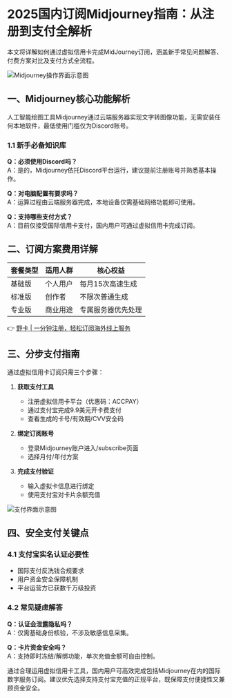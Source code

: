 # 2025国内订阅Midjourney指南：从注册到支付全解析

本文将详解如何通过虚拟信用卡完成MidJourney订阅，涵盖新手常见问题解答、付费方案对比及支付方式全流程。

![Midjourney操作界面示意图](https://bbtdd.com/wp-content/uploads/img/086357025122558.webp)

## 一、Midjourney核心功能解析
人工智能绘图工具Midjourney通过云端服务器实现文字转图像功能，无需安装任何本地软件，最低使用门槛仅为Discord账号。

### 1.1 新手必备知识库
**Q：必须使用Discord吗？**  
A：是的，Midjourney依托Discord平台运行，建议提前注册账号并熟悉基本操作。

**Q：对电脑配置有要求吗？**  
A：运算过程由云端服务器完成，本地设备仅需基础网络功能即可使用。

**Q：支持哪些支付方式？**  
A：目前仅接受国际信用卡支付，国内用户可通过虚拟信用卡完成订阅。

## 二、订阅方案费用详解
| 套餐类型 | 适用人群 | 核心权益 |
|---------|---------|---------|
| 基础版   | 个人用户 | 每月15次高速生成 |
| 标准版   | 创作者   | 不限次普通生成 |
| 专业版   | 商业用途 | 专属服务器优先处理 |

👉 [野卡 | 一分钟注册，轻松订阅海外线上服务](https://bbtdd.com/yeka)

## 三、分步支付指南
通过虚拟信用卡订阅只需三个步骤：

1. **获取支付工具**  
   - 注册虚拟信用卡平台（优惠码：ACCPAY）
   - 通过支付宝完成9.9美元开卡费支付
   - 查看生成的卡号/有效期/CVV安全码

2. **绑定订阅账号**  
   - 登录Midjourney账户进入/subscribe页面
   - 选择月付/年付方案

3. **完成支付验证**  
   - 输入虚拟卡信息进行绑定
   - 使用支付宝对卡片余额充值

![支付界面示意图](https://bbtdd.com/wp-content/uploads/img/39026984990958.webp)

## 四、安全支付关键点
### 4.1 支付宝实名认证必要性
- 国际支付反洗钱合规要求
- 用户资金安全保障机制
- 平台运营方已获数千万级投资

### 4.2 常见疑虑解答
**Q：认证会泄露隐私吗？**  
A：仅需基础身份核验，不涉及敏感信息采集。

**Q：卡片资金安全吗？**  
A：支持即时冻结/解绑功能，单次充值金额可自由控制。

通过合理运用虚拟信用卡工具，国内用户可高效完成包括Midjourney在内的国际数字服务订阅。建议优先选择支持支付宝充值的正规平台，既保障支付便捷性又兼顾资金安全。
